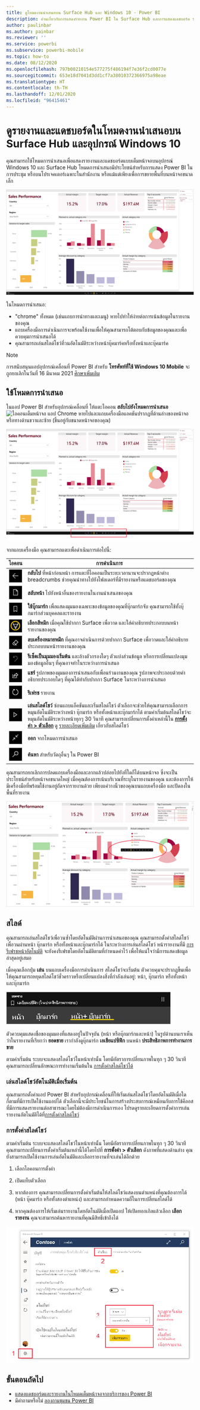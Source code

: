 ```yaml
---
title: ดูโหมดงานนำเสนอบน Surface Hub และ Windows 10 - Power BI
description: อ่านเกี่ยวกับการแสดงรายงาน Power BI ใน Surface Hub และการแสดงแดชบอร์ด รายงาน และไทล์ Power BI ในโหมดการนำเสนอบนอุปกรณ์ Windows 10
author: paulinbar
ms.author: painbar
ms.reviewer: ''
ms.service: powerbi
ms.subservice: powerbi-mobile
ms.topic: how-to
ms.date: 08/12/2020
ms.openlocfilehash: 797b00210154e577275f486194f7e36f2cd0077e
ms.sourcegitcommit: 653e18d7041d3dd1cf7a38010372366975a98eae
ms.translationtype: HT
ms.contentlocale: th-TH
ms.lasthandoff: 12/01/2020
ms.locfileid: "96415461"
---
```

# <a name="view-reports-and-dashboards-in-presentation-mode-on-surface-hub-and-windows-10-devices"></a>ดูรายงานและแดชบอร์ดในโหมดงานนำเสนอบน Surface Hub และอุปกรณ์ Windows 10
คุณสามารถใช้โหมดการนำเสนอเพื่อแสดงรายงานและแดชบอร์ดแบบเต็มหน้าจอบนอุปกรณ์ Windows 10 และ Surface Hub โหมดการนำเสนอมีประโยชน์สำหรับการแสดง Power BI ในการประชุม หรือบนโปรเจคเตอร์เฉพาะในสำนักงาน หรือแม้แต่เพียงเพื่อการขยายพื้นที่บนหน้าจอขนาดเล็ก

![สกรีนช็อตของรายงานในโหมดการนำเสนอ](./media/mobile-windows-10-app-presentation-mode/power-bi-presentation-mode-2.png)

ในโหมดการนำเสนอ:
* "chrome" ทั้งหมด (เช่นแถบการนำทางและเมนู) หายไปทำให้ง่ายต่อการเน้นข้อมูลในรายงานของคุณ
* แถบเครื่องมือการดำเนินการจะพร้อมใช้งานเพื่อให้คุณสามารถโต้ตอบกับข้อมูลของคุณและเพื่อควบคุมการนำเสนอได้
* คุณสามารถเล่นสไลด์โชว์ที่วนอัตโนมัติระหว่างหน้าบุ๊คมาร์คหรือทั้งหน้าและบุ๊คมาร์ค

>[!NOTE]
>การสนับสนุนแอปอุปกรณ์เคลื่อนที่ Power BI สำหรับ **โทรศัพท์ที่ใช้ Windows 10 Mobile** จะถูกยกเลิกในวันที่ 16 มีนาคม 2021 [ศึกษาเพิ่มเติม](/legal/powerbi/powerbi-mobile/power-bi-mobile-app-end-of-support-for-windows-phones)

## <a name="use-presentation-mode"></a>ใช้โหมดการนำเสนอ
ในแอป Power BI สำหรับอุปกรณ์เคลื่อนที่ ให้แตะไอคอน **สลับไปยังโหมดการนำเสนอ**
![ไอคอนเต็มหน้าจอ](././media/mobile-windows-10-app-presentation-mode/power-bi-full-screen-icon.png) แอป Chrome หายไปและแถบเครื่องมือแอคชันปรากฏที่ด้านล่างของหน้าจอหรือทางด้านขวาและซ้าย (ขึ้นอยู่กับขนาดหน้าจอของคุณ)

[![รายงานในโหมดเต็มหน้าจอด้วยแถบเครื่องมือด้านข้าง](./media/mobile-windows-10-app-presentation-mode/power-bi-presentation-mode-toolbar.png)](./media/mobile-windows-10-app-presentation-mode/power-bi-presentation-mode-toolbar-expanded.png#lightbox)

จากแถบเครื่องมือ คุณสามารถแตะเพื่อดำเนินการต่อไปนี้:

| ไอคอน | การดำเนินการ |
|------|--------|
|![ไอคอนย้อนกลับ](./media/mobile-windows-10-app-presentation-mode/power-bi-windows-10-presentation-back-icon.png)|**กลับไป** ที่หน้าก่อนหน้า การแตะที่ไอคอนเป็นระยะเวลานานจะปรากฏหน้าต่าง breadcrumbs ช่วยคุณนำทางไปยังโฟลเดอร์ที่มีรายงานหรือแดชบอร์ดของคุณ|
|![ไอคอนการแบ่งหน้า](./media/mobile-windows-10-app-presentation-mode/power-bi-windows-10-presentation-pages-icon.png)|**สลับหน้า** ไปยังหน้าอื่นของรายงานในงานนำเสนอของคุณ|
|![ไอคอนบุ๊กมาร์ก](./media/mobile-windows-10-app-presentation-mode/power-bi-windows-10-presentation-bookmarks-icon.png)|**ใช้บุ๊กมาร์ก** เพื่อแสดงมุมมองเฉพาะของข้อมูลของคุณที่บุ๊กมาร์กจับ คุณสามารถใช้ทั้งบุ๊กมาร์กส่วนบุคคลและรายงาน|
|![ไอคอนหมึก](./media/mobile-windows-10-app-presentation-mode/power-bi-windows-10-presentation-ink-icon.png)|**เลือกสีหมึก** เมื่อคุณใช้ปากกา Surface เพื่อวาด และใส่คำอธิบายประกอบบนหน้ารายงานของคุณ|
|![ไอคอนยางลบ](./media/mobile-windows-10-app-presentation-mode/power-bi-windows-10-presentation-eraser-icon.png)|**ลบเครื่องหมายหมึก** ที่คุณอาจดำเนินการด้วยปากกา Surface เพื่อวาดและใส่คำอธิบายประกอบบนหน้ารายงานของคุณ          |
|![ไอคอนรีเซ็ต](./media/mobile-windows-10-app-presentation-mode/power-bi-windows-10-presentation-reset-icon.png)|**รีเซ็ตเป็นมุมมองเริ่มต้น** และล้างตัวกรองใดๆ ตัวแบ่งส่วนข้อมูล หรือการเปลี่ยนแปลงมุมมองข้อมูลอื่นๆ ที่คุณอาจทำในระหว่างการนำเสนอ|
|![ไอคอนแชร์](./media/mobile-windows-10-app-presentation-mode/power-bi-windows-10-share-icon.png)|**แชร์** รูปภาพของมุมมองการนำเสนอกับเพื่อนร่วมงานของคุณ รูปภาพจะประกอบด้วยคำอธิบายประกอบใดๆ ที่คุณได้ทำกับปากกา Surface ในระหว่างการนำเสนอ|
|![ไอคอนรีเฟรช](./media/mobile-windows-10-app-presentation-mode/power-bi-windows-10-presentation-refresh-icon.png)|**รีเฟรช** รายงาน|
|![ไอคอนเล่นสื่อ](./media/mobile-windows-10-app-presentation-mode/power-bi-windows-10-presentation-play-icon.png)|**เล่นสไลด์โชว์** ซ่อนแถบแอ็คชันและเริ่มสไลด์โชว์ ตัวเลือกจะช่วยให้คุณสามารถเลือกการหมุนอัตโนมัติระหว่างหน้า บุ๊กมาร์ก หรือทั้งหน้าและบุ๊กมาร์กได้ ตามค่าเริ่มต้นสไลด์โชว์จะหมุนอัตโนมัติระหว่างหน้าทุกๆ 30 วินาที คุณสามารถเปลี่ยนการตั้งค่าเหล่านี้ใน [**การตั้งค่า > ตัวเลือก**](#slideshow-settings) ดู [รายละเอียดเพิ่มเติม](#slideshows) เกี่ยวกับสไลด์โชว์|
|![ออกจากโหมดเต็มหน้าจอ](./media/mobile-windows-10-app-presentation-mode/power-bi-windows-10-exit-full-screen-icon.png)|**ออก** จากโหมดการนำเสนอ|
|![ไอคอนค้นหา](./media/mobile-windows-10-app-presentation-mode/power-bi-windows-10-presentation-search-icon.png)|**ค้นหา** สำหรับวัตถุอื่นๆ ใน Power BI|

คุณสามารถยกเลิกการปลดแถบเครื่องมือและลากแล้วปล่อยไปยังที่ใดก็ได้บนหน้าจอ ซึ่งจะเป็นประโยชน์สำหรับหน้าจอขนาดใหญ่ เมื่อคุณต้องการเน้นบริเวณที่ระบุในรายงานของคุณ และต้องการให้มีเครื่องมือที่พร้อมใช้งานอยู่ถัดจากรายงานด้วย เพียงแค่วางนิ้วของคุณบนแถบเครื่องมือ และปัดลงในพื้นที่รายงาน

[![รายงานในโหมดการนำเสนอและแถบเครื่องมือที่ปลดการเชื่อมต่อ](./media/mobile-windows-10-app-presentation-mode/power-bi-windows-10-presentation-drag-toolbar-2.png)](./media/mobile-windows-10-app-presentation-mode/power-bi-windows-10-presentation-drag-toolbar-2-expanded.png#lightbox)

## <a name="slideshows"></a>สไลด์

คุณสามารถเล่นสไลด์โชว์เพื่อวนซ้ำโดยอัตโนมัติผ่านการนำเสนอของคุณ คุณสามารถตั้งค่าสไลด์โชว์เพื่อวนผ่านหน้า บุ๊กมาร์ก หรือทั้งหน้าและบุ๊กมาร์กได้ ในระหว่างการเล่นสไลด์โชว์ หน้ารายงานที่มี [การรีเฟรชหน้าอัตโนมัติ](../../create-reports/desktop-automatic-page-refresh.md) จะยังคงรีเฟรชโดยอัตโนมัติตามที่กำหนดค่าไว้ เพื่อให้แน่ใจว่ามีการแสดงข้อมูลล่าสุดอยู่เสมอ

เมื่อคุณเลือกปุ่ม **เล่น** บนแถบเครื่องมือการดำเนินการ สไลด์โชว์จะเริ่มต้น ตัวควบคุมจะปรากฏขึ้นเพื่อให้คุณสามารถหยุดสไลด์โชว์ชั่วคราวหรือเปลี่ยนแปลงสิ่งที่กำลังเล่นอยู่: หน้า, บุ๊กมาร์ก หรือทั้งหน้าและบุ๊กมาร์ก

![สกรีนช็อตของตัวเลือกการนำเสนอสไลด์](././media/mobile-windows-10-app-presentation-mode//power-bi-windows-10-slideshow-selector.png)

 ตัวควบคุมแสดงชื่อของมุมมองที่แสดงอยู่ในปัจจุบัน (หน้า หรือบุ๊กมาร์กและหน้า) ในรูปด้านบนเราเห็นว่าในรายงานที่เรียกว่า **ยอดขาย** เรากำลังดูบุ๊กมาร์ก **เอเชียแปซิฟิก** บนหน้า **ประสิทธิภาพการทำงานการขาย**

ตามค่าเริ่มต้น ระบบจะแสดงสไลด์โชว์ในหน้าเท่านั้น โดยมีอัตราการเปลี่ยนภาพในทุก ๆ 30 วินาที คุณสามารถเปลี่ยนลักษณะการทำงานเริ่มต้นใน [การตั้งค่าสไลด์โชว์ได้](#slideshow-settings)


### <a name="auto-play-a-slideshow-on-startup"></a>เล่นสไลด์โชว์อัตโนมัติเมื่อเริ่มต้น

คุณสามารถตั้งค่าแอป Power BI สำหรับอุปกรณ์เคลื่อนที่ให้เริ่มเล่นสไลด์โชว์โดยอัตโนมัติเมื่อใดก็ตามที่มีการเปิดใช้งานแอปได้ ตัวเลือกนี้จะมีประโยชน์ในการสร้างประสบการณ์เหมือนกับการใช้คีออสที่มีการแสดงรายงานต่อสาธารณะโดยไม่ต้องมีการดำเนินการเอง โปรดดูรายละเอียดการตั้งค่าการเล่นรายงานอัตโนมัติได้ที่[การตั้งค่าสไลด์โชว์](#slideshow-settings)

### <a name="slideshow-settings"></a>การตั้งค่าสไลด์โชว์

ตามค่าเริ่มต้น ระบบจะแสดงสไลด์โชว์ในหน้าเท่านั้น โดยมีอัตราการเปลี่ยนภาพในทุก ๆ 30 วินาที คุณสามารถเปลี่ยนการตั้งค่าเริ่มต้นเหล่านี้ได้โดยไปที่ **การตั้งค่า > ตัวเลือก** ดังภาพที่แสดงด้านล่าง คุณยังสามารถเปิดใช้งานการเล่นอัตโนมัติและเลือกรายงานที่จะเล่นได้อีกด้วย

1. เลือกไอคอนการตั้งค่า

1. เปิดแท็บตัวเลือก

1. หากต้องการ คุณสามารถเปลี่ยนการตั้งค่าเริ่มต้นให้สไลด์โชว์แสดงบนตำแหน่งที่คุณต้องการได้ (หน้า บุ๊คมาร์ก หรือทั้งสองตำแหน่ง) และสามารถกำหนดความถี่ในการเปลี่ยนสไลด์ได้

1. หากคุณต้องการให้เริ่มเล่นรายงานโดยอัตโนมัติเมื่อเปิดแอป ให้เปิดทอกเกิลแล้วเลือก **เลือกรายงาน** คุณจะสามารถค้นหารายงานที่คุณมีสิทธิ์เข้าถึงได้

![สกรีนช็อตของการตั้งค่าสไลด์โชว์](././media/mobile-windows-10-app-presentation-mode//power-bi-windows-10-slideshow-settings.png)

## <a name="next-steps"></a>ขั้นตอนถัดไป
* [แสดงแดชบอร์ดและรายงานในโหมดเต็มหน้าจอจากบริการของ Power BI](../end-user-focus.md)
* มีคำถามหรือไม่ [ลองถามชุมชน Power BI](https://community.powerbi.com/)